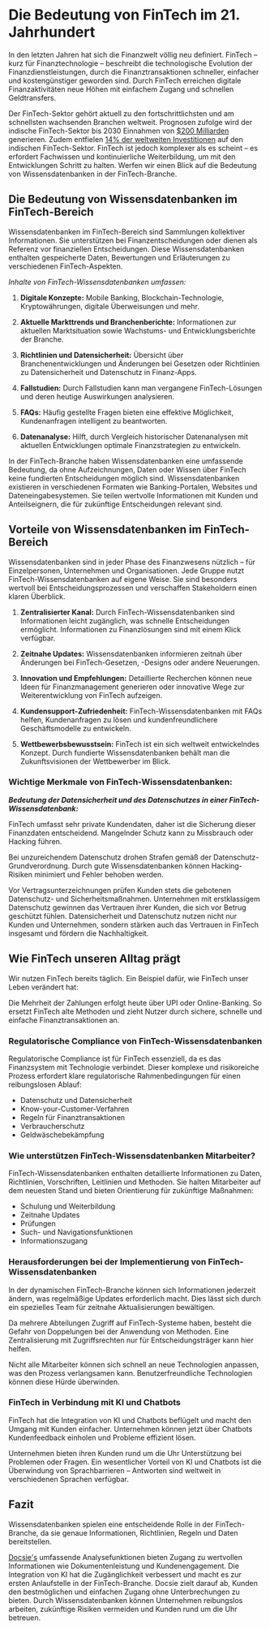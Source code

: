 # Die Bedeutung von FinTech im 21. Jahrhundert

In den letzten Jahren hat sich die Finanzwelt völlig neu definiert. FinTech – kurz für Finanztechnologie – beschreibt die technologische Evolution der Finanzdienstleistungen, durch die Finanztransaktionen schneller, einfacher und kostengünstiger geworden sind. Durch FinTech erreichen digitale Finanzaktivitäten neue Höhen mit einfachem Zugang und schnellen Geldtransfers.

Der FinTech-Sektor gehört aktuell zu den fortschrittlichsten und am schnellsten wachsenden Branchen weltweit. Prognosen zufolge wird der indische FinTech-Sektor bis 2030 Einnahmen von [$200 Milliarden](https://economictimes.indiatimes.com/news/how-to/looking-for-a-job-in-fintech-sector-here-are-five-in-demand-skills-in-the-fintech/articleshow/100178315.cms?from=mdr) generieren. Zudem entfielen [14% der weltweiten Investitionen](https://www.investindia.gov.in/sector/bfsi-FinTech-financial-services#:~:text=Fintech%20Funding%20%26%20Valuation,sector%20in%20India%20in%202022.) auf den indischen FinTech-Sektor. FinTech ist jedoch komplexer als es scheint – es erfordert Fachwissen und kontinuierliche Weiterbildung, um mit den Entwicklungen Schritt zu halten. Werfen wir einen Blick auf die Bedeutung von Wissensdatenbanken in der FinTech-Branche.

## Die Bedeutung von Wissensdatenbanken im FinTech-Bereich

Wissensdatenbanken im FinTech-Bereich sind Sammlungen kollektiver Informationen. Sie unterstützen bei Finanzentscheidungen oder dienen als Referenz vor finanziellen Entscheidungen. Diese Wissensdatenbanken enthalten gespeicherte Daten, Bewertungen und Erläuterungen zu verschiedenen FinTech-Aspekten.

*Inhalte von FinTech-Wissensdatenbanken umfassen:*

1. **Digitale Konzepte:** Mobile Banking, Blockchain-Technologie, Kryptowährungen, digitale Überweisungen und mehr.

2. **Aktuelle Markttrends und Branchenberichte:** Informationen zur aktuellen Marktsituation sowie Wachstums- und Entwicklungsberichte der Branche.

3. **Richtlinien und Datensicherheit:** Übersicht über Branchenentwicklungen und Änderungen bei Gesetzen oder Richtlinien zu Datensicherheit und Datenschutz in Finanz-Apps.

4. **Fallstudien:** Durch Fallstudien kann man vergangene FinTech-Lösungen und deren heutige Auswirkungen analysieren.

5. **FAQs:** Häufig gestellte Fragen bieten eine effektive Möglichkeit, Kundenanfragen intelligent zu beantworten.

6. **Datenanalyse:** Hilft, durch Vergleich historischer Datenanalysen mit aktuellen Entwicklungen optimale Finanzstrategien zu entwickeln.

In der FinTech-Branche haben Wissensdatenbanken eine umfassende Bedeutung, da ohne Aufzeichnungen, Daten oder Wissen über FinTech keine fundierten Entscheidungen möglich sind. Wissensdatenbanken existieren in verschiedenen Formaten wie Banking-Portalen, Websites und Dateneingabesystemen. Sie teilen wertvolle Informationen mit Kunden und Anteilseignern, die für zukünftige Entscheidungen relevant sind.

## Vorteile von Wissensdatenbanken im FinTech-Bereich

Wissensdatenbanken sind in jeder Phase des Finanzwesens nützlich – für Einzelpersonen, Unternehmen und Organisationen. Jede Gruppe nutzt FinTech-Wissensdatenbanken auf eigene Weise. Sie sind besonders wertvoll bei Entscheidungsprozessen und verschaffen Stakeholdern einen klaren Überblick.

1. **Zentralisierter Kanal:** Durch FinTech-Wissensdatenbanken sind Informationen leicht zugänglich, was schnelle Entscheidungen ermöglicht. Informationen zu Finanzlösungen sind mit einem Klick verfügbar.

2. **Zeitnahe Updates:** Wissensdatenbanken informieren zeitnah über Änderungen bei FinTech-Gesetzen, -Designs oder andere Neuerungen.

3. **Innovation und Empfehlungen:** Detaillierte Recherchen können neue Ideen für Finanzmanagement generieren oder innovative Wege zur Weiterentwicklung von FinTech aufzeigen.

4. **Kundensupport-Zufriedenheit:** FinTech-Wissensdatenbanken mit FAQs helfen, Kundenanfragen zu lösen und kundenfreundlichere Geschäftsmodelle zu entwickeln.

5. **Wettbewerbsbewusstsein:** FinTech ist ein sich weltweit entwickelndes Konzept. Durch fundierte Wissensdatenbanken behält man die Zukunftsvisionen der Wettbewerber im Blick.

### Wichtige Merkmale von FinTech-Wissensdatenbanken:

***Bedeutung der Datensicherheit und des Datenschutzes in einer FinTech-Wissensdatenbank:***

FinTech umfasst sehr private Kundendaten, daher ist die Sicherung dieser Finanzdaten entscheidend. Mangelnder Schutz kann zu Missbrauch oder Hacking führen.

Bei unzureichendem Datenschutz drohen Strafen gemäß der Datenschutz-Grundverordnung. Durch gute Wissensdatenbanken können Hacking-Risiken minimiert und Fehler behoben werden.

Vor Vertragsunterzeichnungen prüfen Kunden stets die gebotenen Datenschutz- und Sicherheitsmaßnahmen. Unternehmen mit erstklassigem Datenschutz gewinnen das Vertrauen ihrer Kunden, die sich vor Betrug geschützt fühlen. Datensicherheit und Datenschutz nutzen nicht nur Kunden und Unternehmen, sondern stärken auch das Vertrauen in FinTech insgesamt und fördern die Nachhaltigkeit.

## Wie FinTech unseren Alltag prägt

Wir nutzen FinTech bereits täglich. Ein Beispiel dafür, wie FinTech unser Leben verändert hat:

Die Mehrheit der Zahlungen erfolgt heute über UPI oder Online-Banking. So ersetzt FinTech alte Methoden und zieht Nutzer durch sichere, schnelle und einfache Finanztransaktionen an.

### Regulatorische Compliance von FinTech-Wissensdatenbanken

Regulatorische Compliance ist für FinTech essenziell, da es das Finanzsystem mit Technologie verbindet. Dieser komplexe und risikoreiche Prozess erfordert klare regulatorische Rahmenbedingungen für einen reibungslosen Ablauf:

* Datenschutz und Datensicherheit
* Know-your-Customer-Verfahren
* Regeln für Finanztransaktionen
* Verbraucherschutz
* Geldwäschebekämpfung

### Wie unterstützen FinTech-Wissensdatenbanken Mitarbeiter?

FinTech-Wissensdatenbanken enthalten detaillierte Informationen zu Daten, Richtlinien, Vorschriften, Leitlinien und Methoden. Sie halten Mitarbeiter auf dem neuesten Stand und bieten Orientierung für zukünftige Maßnahmen:

* Schulung und Weiterbildung
* Zeitnahe Updates
* Prüfungen
* Such- und Navigationsfunktionen
* Informationszugang

### Herausforderungen bei der Implementierung von FinTech-Wissensdatenbanken

In der dynamischen FinTech-Branche können sich Informationen jederzeit ändern, was regelmäßige Updates erforderlich macht. Dies lässt sich durch ein spezielles Team für zeitnahe Aktualisierungen bewältigen.

Da mehrere Abteilungen Zugriff auf FinTech-Systeme haben, besteht die Gefahr von Doppelungen bei der Anwendung von Methoden. Eine Zentralisierung mit Zugriffsrechten nur für Entscheidungsträger kann hier helfen.

Nicht alle Mitarbeiter können sich schnell an neue Technologien anpassen, was den Prozess verlangsamen kann. Benutzerfreundliche Technologien können diese Hürde überwinden.

### FinTech in Verbindung mit KI und Chatbots

FinTech hat die Integration von KI und Chatbots beflügelt und macht den Umgang mit Kunden einfacher. Unternehmen können jetzt über Chatbots Kundenfeedback einholen und Probleme effizient lösen.

Unternehmen bieten ihren Kunden rund um die Uhr Unterstützung bei Problemen oder Fragen. Ein wesentlicher Vorteil von KI und Chatbots ist die Überwindung von Sprachbarrieren – Antworten sind weltweit in verschiedenen Sprachen verfügbar.

## Fazit

Wissensdatenbanken spielen eine entscheidende Rolle in der FinTech-Branche, da sie genaue Informationen, Richtlinien, Regeln und Daten bereitstellen.

[Docsie's](https://www.docsie.io/) umfassende Analysefunktionen bieten Zugang zu wertvollen Informationen wie Dokumentenleistung und Kundenengagement. Die Integration von KI hat die Zugänglichkeit verbessert und macht es zur ersten Anlaufstelle in der FinTech-Branche. Docsie zielt darauf ab, Kunden den bestmöglichen und einfachen Zugang ohne Unterbrechungen zu bieten. Durch Wissensdatenbanken können Unternehmen reibungslos arbeiten, zukünftige Risiken vermeiden und Kunden rund um die Uhr betreuen.